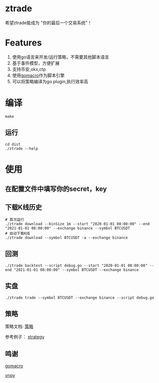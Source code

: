 # ztrade
希望ztrade能成为 "你的最后一个交易系统"！

# Features

1. 使用go语言来开发/运行策略，不需要其他脚本语言
2. 基于事件模型，方便扩展
3. 支持币安,okx,ctp
4. 使用[gomacro](https://github.com/cosmos72/gomacro)作为脚本引擎
5. 可以将策略编译为go plugin,执行效率高

# 编译

``` shell
make
```

## 运行
``` shell
cd dist
./ztrade --help
```

# 使用
## 在配置文件中填写你的secret，key

## 下载K线历史

``` shell
# 首次运行
./ztrade download --binSize 1m --start "2020-01-01 08:00:00" --end "2021-01-01 08:00:00" --exchange binance --symbol BTCUSDT
# 自动下载K线
./ztrade download --symbol BTCUSDT -a --exchange binance
```

## 回测

``` shell
./ztrade backtest --script debug.go --start "2020-01-01 08:00:00" --end "2021-01-01 08:00:00" --symbol BTCUSDT --exchange binance
```

## 实盘

``` shell
./ztrade trade --symbol BTCUSDT --exchange binance --script debug.go
```


## 策略

策略文档:
[策略](./doc/strategy.md)

参考例子：
[strategy](https://github.com/ztrade/strategy)

## 鸣谢

[gomacro](https://github.com/cosmos72/gomacro)

[vnpy](https://github.com/vnpy/vnpy)
